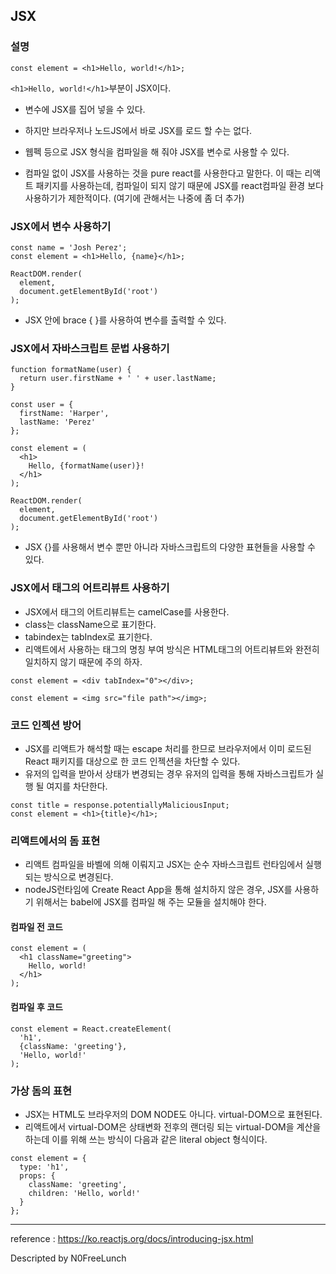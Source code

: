## JSX

### 설명
```
const element = <h1>Hello, world!</h1>;
```
```<h1>Hello, world!</h1>```부분이 JSX이다.

- 변수에 JSX를 집어 넣을 수 있다.
- 하지만 브라우저나 노드JS에서 바로 JSX를 로드 할 수는 없다.
- 웹펙 등으로 JSX 형식을 컴파일을 해 줘야 JSX를 변수로 사용할 수 있다.

- 컴파일 없이 JSX를 사용하는 것을 pure react를 사용한다고 말한다. 이 때는 리액트 패키지를 사용하는데, 컴파일이 되지 않기 때문에 JSX를 react컴파일 환경 보다 사용하기가 제한적이다. (여기에 관해서는 나중에 좀 더 추가)


### JSX에서 변수 사용하기
```
const name = 'Josh Perez';
const element = <h1>Hello, {name}</h1>;

ReactDOM.render(
  element,
  document.getElementById('root')
);
```

- JSX 안에 brace { }를 사용하여 변수를 출력할 수 있다.


### JSX에서 자바스크립트 문법 사용하기
```
function formatName(user) {
  return user.firstName + ' ' + user.lastName;
}

const user = {
  firstName: 'Harper',
  lastName: 'Perez'
};

const element = (
  <h1>
    Hello, {formatName(user)}!
  </h1>
);

ReactDOM.render(
  element,
  document.getElementById('root')
);
```
- JSX {}를 사용해서 변수 뿐만 아니라 자바스크립트의 다양한 표현들을 사용할 수 있다. 


### JSX에서 태그의 어트리뷰트 사용하기
- JSX에서 태그의 어트리뷰트는 camelCase를 사용한다.
- class는 className으로 표기한다.
- tabindex는 tabIndex로 표기한다.
- 리액트에서 사용하는 태그의 명칭 부여 방식은 HTML태그의 어트리뷰트와 완전히 일치하지 않기 때문에 주의 하자.

```
const element = <div tabIndex="0"></div>;
```
```
const element = <img src="file path"></img>;
```


### 코드 인젝션 방어
- JSX를 리액트가 해석할 때는 escape 처리를 한므로 브라우저에서 이미 로드된 React 패키지를 대상으로 한 코드 인젝션을 차단할 수 있다.
- 유저의 입력을 받아서 상태가 변경되는 경우 유저의 입력을 통해 자바스크립트가 실행 될 여지를 차단한다.
```
const title = response.potentiallyMaliciousInput;
const element = <h1>{title}</h1>;
```


### 리액트에서의 돔 표현
- 리액트 컴파일을 바벨에 의해 이뤄지고 JSX는 순수 자바스크립트 런타임에서 실행되는 방식으로 변경된다.
- nodeJS런타임에 Create React App을 통해 설치하지 않은 경우, JSX를 사용하기 위해서는 babel에 JSX를 컴파일 해 주는 모듈을 설치해야 한다. 

#### 컴파일 전 코드
```
const element = (
  <h1 className="greeting">
    Hello, world!
  </h1>
);
```


#### 컴파일 후 코드
```
const element = React.createElement(
  'h1',
  {className: 'greeting'},
  'Hello, world!'
);
```


### 가상 돔의 표현
- JSX는 HTML도 브라우저의 DOM NODE도 아니다. virtual-DOM으로 표현된다.
- 리액트에서 virtual-DOM은 상태변화 전후의 랜더링 되는 virtual-DOM을 계산을 하는데 이를 위해 쓰는 방식이 다음과 같은 literal object 형식이다.
```
const element = {
  type: 'h1',
  props: {
    className: 'greeting',
    children: 'Hello, world!'
  }
};
```

---

reference : https://ko.reactjs.org/docs/introducing-jsx.html


Descripted by N0FreeLunch

